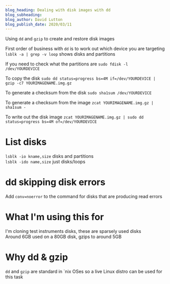 ```yaml
---
blog_heading: Dealing with disk images with dd
blog_subheading: 
blog_author: David Lutton
blog_publish_date: 2020/03/11
---
```

Using `dd` and `gzip` to create and restore disk images

First order of business with `dd` is to work out which device you are targeting
`lsblk -a | grep -v loop` shows disks and partitions

If you need to check what the partitions are `sudo fdisk -l  /dev/YOURDEVICE`

To copy the disk `sudo dd status=progress bs=4M if=/dev/YOURDEVICE | gzip -c7 YOURIMAGENAME.img.gz`

To generate a checksum from the disk `sudo sha1sum /dev/YOURDEVICE`

To generate a checksum from the image `zcat YOURIMAGENAME.img.gz | sha1sum -`

To write out the disk image `zcat YOURIMAGENAME.img.gz | sudo dd status=progress bs=4M of=/dev/YOURDEVICE`

# List disks
`lsblk -io kname,size` disks and partitions  
`lsblk -ido name,size` just disks/loops

# dd skipping disk errors
Add `conv=noerror` to the command for disks that are producing read errors

# What I'm using this for
I'm cloning test instruments disks, these are sparsely used disks  
Around 6GB used on a 80GB disk, gzips to around 5GB

# Why dd & gzip
`dd` and `gzip` are standard in `nix OSes so a live Linux distro can be used for this task
